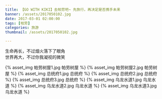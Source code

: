 ```yaml
---
title: 【GO WITH KIKI】去帕劳吧~ 先旅行，再决定是否携手未来
banner: /assets/2017050102.jpg
date: 2017-03-01 02:00:00
tags: [帕劳]
categories: 旅游
thumbnail: /assets/2017050102.jpg

---
```

生命再长，不过烟火落下了眼角  
世界再大，不过你我凝视的微笑  
<!--more-->
{% asset_img 帕劳树屋1.jpg 帕劳树屋 %}
{% asset_img 帕劳树屋2.jpg 帕劳树屋 %}
{% asset_img 总统府1.jpg 总统府 %}
{% asset_img 总统府2.jpg 总统府 %}
{% asset_img 总统府3.jpg 总统府 %}
{% asset_img 乌龙水道1.jpg 乌龙水道 %}
{% asset_img 乌龙水道2.jpg 乌龙水道 %}
{% asset_img 乌龙水道3.jpg 乌龙水道 %}
